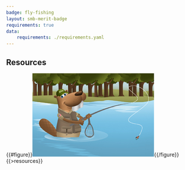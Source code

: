 ```yaml
---
badge: fly-fishing
layout: smb-merit-badge
requirements: true
data:
    requirements: ./requirements.yaml
---
```


## Resources

{{#figure}}<img src="fly-fishing-bucky.jpg" class="W(100%)" />{{/figure}}
{{>resources}}

